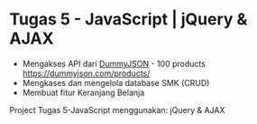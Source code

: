 # Tugas 5 - JavaScript | jQuery & AJAX

- Mengakses API dari [DummyJSON](https://dummyjson.com) - 100 products https://dummyjson.com/products/
- Mengkases dan mengelola database SMK (CRUD)
- Membuat fitur Keranjang Belanja

Project Tugas 5-JavaScript menggunakan: jQuery & AJAX
